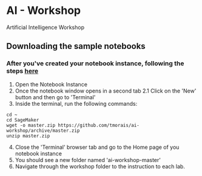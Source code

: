 # AI - Workshop
Artificial Intelligence Workshop

## Downloading the sample notebooks
### After you've created your notebook instance, following the steps [here](https://docs.aws.amazon.com/sagemaker/latest/dg/gs-setup-working-env.html)

1. Open the Notebook Instance 
2. Once the notebook window opens in a second tab
 2.1 Click on the 'New' button and then go to 'Terminal'
3. Inside the terminal, run the following commands: 

```
cd ~
cd SageMaker
wget -o master.zip https://github.com/tmorais/ai-workshop/archive/master.zip
unzip master.zip
```

4. Close the 'Terminal' browser tab and go to the Home page of you notebook instance
5. You should see a new folder named 'ai-workshop-master'
6. Navigate through the workshop folder to the instruction to each lab. 

